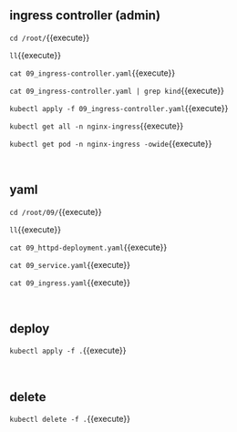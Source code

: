 <br>

## ingress controller (admin)

`cd /root/`{{execute}}

`ll`{{execute}}

`cat 09_ingress-controller.yaml`{{execute}}

`cat 09_ingress-controller.yaml | grep kind`{{execute}}

`kubectl apply -f 09_ingress-controller.yaml`{{execute}}

`kubectl get all -n nginx-ingress`{{execute}}

`kubectl get pod -n nginx-ingress -owide`{{execute}}

<br>

## yaml

`cd /root/09/`{{execute}}

`ll`{{execute}}

`cat 09_httpd-deployment.yaml`{{execute}}

`cat 09_service.yaml`{{execute}}

`cat 09_ingress.yaml`{{execute}}

<br>

## deploy

`kubectl apply -f .`{{execute}}

<br>

## delete

`kubectl delete -f .`{{execute}}

